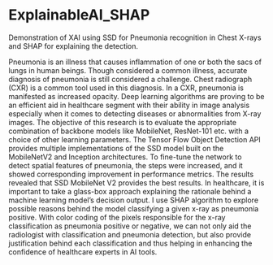 # ExplainableAI_SHAP
Demonstration of XAI using SSD for Pneumonia recognition in Chest X-rays and SHAP for explaining the detection.

Pneumonia is an illness that causes inflammation of one or both the sacs of lungs in human beings. Though considered a common illness, accurate diagnosis of pneumonia is still considered a challenge. Chest radiograph (CXR) is a common tool used in this diagnosis. In a CXR, pneumonia is manifested as increased opacity. Deep learning algorithms are proving to be an efficient aid in healthcare segment with their ability in image analysis especially when it comes to detecting diseases or abnormalities from X-ray images. The objective of this research is to evaluate the appropriate combination of backbone models like MobileNet, ResNet-101 etc. with a choice of other learning parameters. The Tensor Flow Object Detection API provides multiple implementations of the SSD model built on the MobileNetV2 and Inception architectures. To fine-tune the network to detect spatial features of pneumonia, the steps were increased, and it showed corresponding improvement in performance metrics. The results revealed that SSD MobileNet V2 provides the best results. In healthcare, it is important to take a glass-box approach explaining the rationale behind a machine learning model’s decision output. I use SHAP algorithm to explore possible reasons behind the model classifying a given x-ray as pneumonia positive. With color coding of the pixels responsible for the x-ray classification as pneumonia positive or negative, we can not only aid the radiologist with classification and pneumonia detection, but also provide justification behind
each classification and thus helping in enhancing the confidence of healthcare experts in AI tools.

